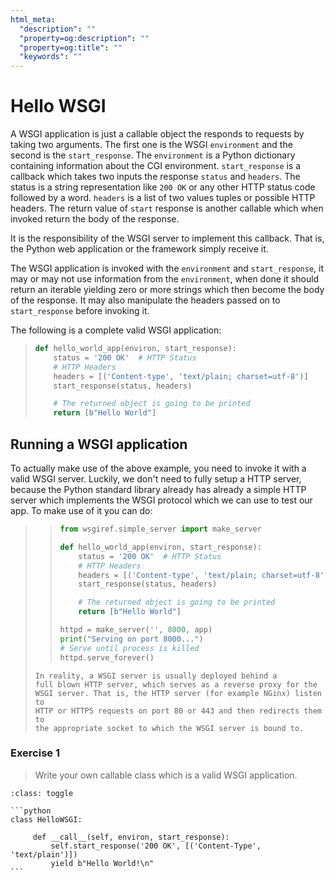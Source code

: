 ```yaml
---
html_meta:
  "description": ""
  "property=og:description": ""
  "property=og:title": ""
  "keywords": ""
---
```


# Hello WSGI

A WSGI application is just a callable object the responds to requests
by taking two arguments. The first one is the WSGI `environment`
and the second is the `start_response`.
The `environment` is a Python dictionary containing information about
the CGI environment.
`start_response` is a callback which takes two inputs the response
`status` and `headers`. The status is a string representation like
`200 OK` or any other HTTP status code followed by a word.
`headers` is a list of two values tuples or possible HTTP headers.
The return value of `start` response is another callable which when
invoked return the body of the response.

It is the responsibility of the WSGI server to implement this callback.
That is, the Python web application or the framework simply receive it.

The WSGI application is invoked with the `environment` and
`start_response`, it may or may not use information from the
`environment`, when done it should return an iterable yielding zero
or more strings which then become the body of the response.
It may also manipulate the headers passed on to `start_response`
before invoking it.

The following is a complete valid WSGI application:

> ```python
> def hello_world_app(environ, start_response):
>     status = '200 OK'  # HTTP Status
>     # HTTP Headers
>     headers = [('Content-type', 'text/plain; charset=utf-8')]
>     start_response(status, headers)
>
>     # The returned object is going to be printed
>     return [b"Hello World"]
> ```

## Running a WSGI application

To actually make use of the above example, you need to invoke it
with a valid WSGI server. Luckily, we don't need to fully setup a HTTP
server, because the Python standard library already has already a simple
HTTP server which implements the WSGI protocol which we can use to
test our app. To make use of it you can do:

> > ```python
> > from wsgiref.simple_server import make_server
> >
> > def hello_world_app(environ, start_response):
> >     status = '200 OK'  # HTTP Status
> >     # HTTP Headers
> >     headers = [('Content-type', 'text/plain; charset=utf-8')]
> >     start_response(status, headers)
> >
> >     # The returned object is going to be printed
> >     return [b"Hello World"]
> >
> > httpd = make_server('', 8000, app)
> > print("Serving on port 8000...")
> > # Serve until process is killed
> > httpd.serve_forever()
> > ```
>
> ```{note}
> In reality, a WSGI server is usually deployed behind a
> full blown HTTP server, which serves as a reverse proxy for the
> WSGI server. That is, the HTTP server (for example NGinx) listen to
> HTTP or HTTPS requests on port 80 or 443 and then redirects them to
> the appropriate socket to which the WSGI server is bound to.
> ```

### Exercise 1

> Write your own callable class which is a valid WSGI application.

````{admonition} Solution
:class: toggle

```python
class HelloWSGI:

     def __call__(self, environ, start_response):
         self.start_response('200 OK', [('Content-Type', 'text/plain')])
         yield b"Hello World!\n"
```
````
